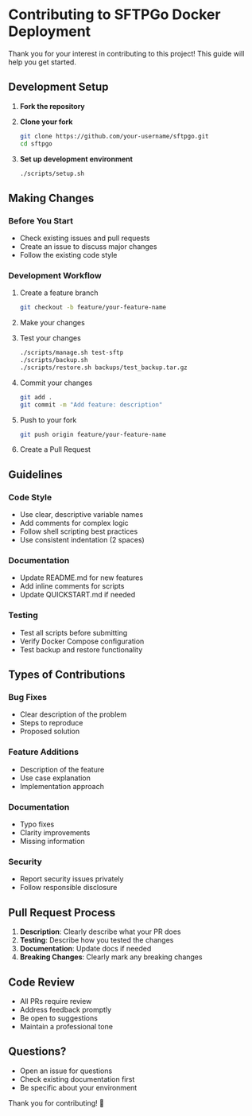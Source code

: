 # Contributing to SFTPGo Docker Deployment

Thank you for your interest in contributing to this project! This guide will help you get started.

## Development Setup

1. **Fork the repository**
2. **Clone your fork**
   ```bash
   git clone https://github.com/your-username/sftpgo.git
   cd sftpgo
   ```

3. **Set up development environment**
   ```bash
   ./scripts/setup.sh
   ```

## Making Changes

### Before You Start
- Check existing issues and pull requests
- Create an issue to discuss major changes
- Follow the existing code style

### Development Workflow
1. Create a feature branch
   ```bash
   git checkout -b feature/your-feature-name
   ```

2. Make your changes
3. Test your changes
   ```bash
   ./scripts/manage.sh test-sftp
   ./scripts/backup.sh
   ./scripts/restore.sh backups/test_backup.tar.gz
   ```

4. Commit your changes
   ```bash
   git add .
   git commit -m "Add feature: description"
   ```

5. Push to your fork
   ```bash
   git push origin feature/your-feature-name
   ```

6. Create a Pull Request

## Guidelines

### Code Style
- Use clear, descriptive variable names
- Add comments for complex logic
- Follow shell scripting best practices
- Use consistent indentation (2 spaces)

### Documentation
- Update README.md for new features
- Add inline comments for scripts
- Update QUICKSTART.md if needed

### Testing
- Test all scripts before submitting
- Verify Docker Compose configuration
- Test backup and restore functionality

## Types of Contributions

### Bug Fixes
- Clear description of the problem
- Steps to reproduce
- Proposed solution

### Feature Additions
- Description of the feature
- Use case explanation
- Implementation approach

### Documentation
- Typo fixes
- Clarity improvements
- Missing information

### Security
- Report security issues privately
- Follow responsible disclosure

## Pull Request Process

1. **Description**: Clearly describe what your PR does
2. **Testing**: Describe how you tested the changes
3. **Documentation**: Update docs if needed
4. **Breaking Changes**: Clearly mark any breaking changes

## Code Review

- All PRs require review
- Address feedback promptly
- Be open to suggestions
- Maintain a professional tone

## Questions?

- Open an issue for questions
- Check existing documentation first
- Be specific about your environment

Thank you for contributing! 🎉
